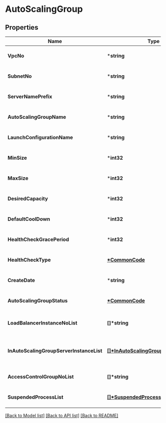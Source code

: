 # AutoScalingGroup

## Properties
Name | Type | Description | Notes
------------ | ------------- | ------------- | -------------
**VpcNo** | ***string** | VPC번호 | [optional] [default to null]
**SubnetNo** | ***string** | 서브넷번호 | [optional] [default to null]
**ServerNamePrefix** | ***string** | 서버이름Prefix | [optional] [default to null]
**AutoScalingGroupName** | ***string** | 오토스케일링그룹이름 | [optional] [default to null]
**LaunchConfigurationName** | ***string** | 론치설정이름 | [optional] [default to null]
**MinSize** | ***int32** | 최소용량 | [optional] [default to null]
**MaxSize** | ***int32** | 최대용량 | [optional] [default to null]
**DesiredCapacity** | ***int32** | 기대용량 | [optional] [default to null]
**DefaultCoolDown** | ***int32** | 쿨다운기본값 | [optional] [default to null]
**HealthCheckGracePeriod** | ***int32** | 헬스체크보류기간 | [optional] [default to null]
**HealthCheckType** | **[*CommonCode](CommonCode.md)** | 헬스체크유형 | [optional] [default to null]
**CreateDate** | ***string** | 생성일시 | [optional] [default to null]
**AutoScalingGroupStatus** | **[*CommonCode](CommonCode.md)** | 오토스케일링그룹상태 | [optional] [default to null]
**LoadBalancerInstanceNoList** | **[]\*string** | 로드밸런서인스턴스번호리스트 | [optional] [default to null]
**InAutoScalingGroupServerInstanceList** | **[[]\*InAutoScalingGroupServerInstance](InAutoScalingGroupServerInstance.md)** | 오토스케일링그룹에속한서버인스턴스리스트 | [optional] [default to null]
**AccessControlGroupNoList** | **[]\*string** | ACG번호리스트 | [optional] [default to null]
**SuspendedProcessList** | **[[]\*SuspendedProcess](SuspendedProcess.md)** | 일시정지된프로세스리스트 | [optional] [default to null]

[[Back to Model list]](../README.md#documentation-for-models) [[Back to API list]](../README.md#documentation-for-api-endpoints) [[Back to README]](../README.md)


